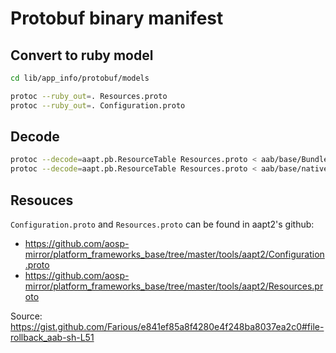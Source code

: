 # Protobuf binary manifest

## Convert to ruby model

```bash
cd lib/app_info/protobuf/models

protoc --ruby_out=. Resources.proto
protoc --ruby_out=. Configuration.proto
```

## Decode

```bash
protoc --decode=aapt.pb.ResourceTable Resources.proto < aab/base/BundleConfig.pb > BundleConfig.txt
protoc --decode=aapt.pb.ResourceTable Resources.proto < aab/base/native.pb > native.txt
```

## Resouces

`Configuration.proto` and `Resources.proto` can be found in aapt2's github:

- https://github.com/aosp-mirror/platform_frameworks_base/tree/master/tools/aapt2/Configuration.proto
- https://github.com/aosp-mirror/platform_frameworks_base/tree/master/tools/aapt2/Resources.proto

Source: https://gist.github.com/Farious/e841ef85a8f4280e4f248ba8037ea2c0#file-rollback_aab-sh-L51
